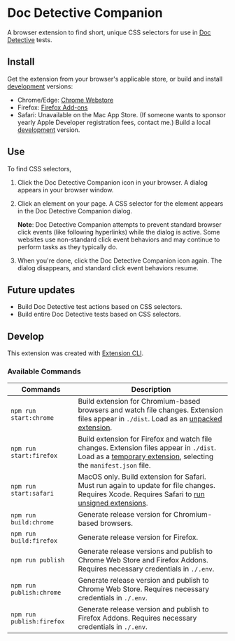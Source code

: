 # Doc Detective Companion

A browser extension to find short, unique CSS selectors for use in [Doc Detective](https://github.com/hawkeyexl/doc-detective) tests.

## Install

Get the extension from your browser's applicable store, or build and install [development](#develop) versions:

*   Chrome/Edge: [Chrome Webstore](https://chrome.google.com/webstore/detail/doc-detective-companion/dfpbndchffmilddiaccdcpoejljlaghm)
*   Firefox: [Firefox Add-ons](https://addons.mozilla.org/en-US/firefox/addon/doc-detective-companion)
*   Safari: Unavailable on the Mac App Store. (If someone wants to sponsor yearly Apple Developer registration fees, contact me.) Build a local [development](#develop) version.

## Use

To find CSS selectors,
1.  Click the Doc Detective Companion icon in your browser. A dialog appears in your browser window.
1.  Click an element on your page. A CSS selector for the element appears in the Doc Detective Companion dialog.

    **Note**: Doc Detective Companion attempts to prevent standard browser click events (like following hyperlinks) while the dialog is active. Some websites use non-standard click event behaviors and may continue to perform tasks as they typically do.

1.  When you're done, click the Doc Detective Companion icon again. The dialog disappears, and standard click event behaviors resume.

## Future updates

*   Build Doc Detective test actions based on CSS selectors.
*   Build entire Doc Detective tests based on CSS selectors.

## Develop

This extension was created with [Extension CLI](https://oss.mobilefirst.me/extension-cli/).

### Available Commands

| Commands | Description |
| --- | --- |
| `npm run start:chrome` | Build extension for Chromium-based browsers and watch file changes. Extension files appear in `./dist`. Load as an [unpacked extension](https://developer.chrome.com/docs/extensions/mv3/getstarted/development-basics/#load-unpacked). |
| `npm run start:firefox` | Build extension for Firefox and watch file changes. Extension files appear in `./dist`. Load as a [temporary extension](https://extensionworkshop.com/documentation/develop/temporary-installation-in-firefox/), selecting the `manifest.json` file. |
| `npm run start:safari` | MacOS only. Build extension for Safari. Must run again to update for file changes. Requires Xcode. Requires Safari to [run unsigned extensions](https://developer.apple.com/documentation/safariservices/safari_web_extensions/running_your_safari_web_extension#3744467). |
| `npm run build:chrome` | Generate release version for Chromium-based browsers. |
| `npm run build:firefox` | Generate release version for Firefox. |
| `npm run publish` | Generate release versions and publish to Chrome Web Store and Firefox Addons. Requires necessary credentials in `./.env`.|
| `npm run publish:chrome` | Generate release version and publish to Chrome Web Store. Requires necessary credentials in `./.env`.|
| `npm run publish:firefox` | Generate release version and publish to Firefox Addons. Requires necessary credentials in `./.env`.|